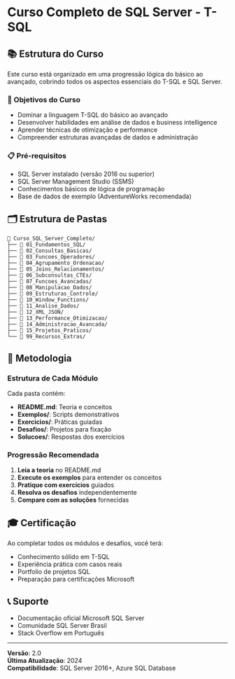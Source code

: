 # Curso Completo de SQL Server - T-SQL

## 📚 Estrutura do Curso

Este curso está organizado em uma progressão lógica do básico ao avançado, cobrindo todos os aspectos essenciais do T-SQL e SQL Server.

### 🎯 Objetivos do Curso
- Dominar a linguagem T-SQL do básico ao avançado
- Desenvolver habilidades em análise de dados e business intelligence
- Aprender técnicas de otimização e performance
- Compreender estruturas avançadas de dados e administração

### 📋 Pré-requisitos
- SQL Server instalado (versão 2016 ou superior)
- SQL Server Management Studio (SSMS)
- Conhecimentos básicos de lógica de programação
- Base de dados de exemplo (AdventureWorks recomendada)

## 🗂️ Estrutura de Pastas

```
📁 Curso_SQL_Server_Completo/
├── 📁 01_Fundamentos_SQL/
├── 📁 02_Consultas_Basicas/
├── 📁 03_Funcoes_Operadores/
├── 📁 04_Agrupamento_Ordenacao/
├── 📁 05_Joins_Relacionamentos/
├── 📁 06_Subconsultas_CTEs/
├── 📁 07_Funcoes_Avancadas/
├── 📁 08_Manipulacao_Dados/
├── 📁 09_Estruturas_Controle/
├── 📁 10_Window_Functions/
├── 📁 11_Analise_Dados/
├── 📁 12_XML_JSON/
├── 📁 13_Performance_Otimizacao/
├── 📁 14_Administracao_Avancada/
├── 📁 15_Projetos_Praticos/
└── 📁 99_Recursos_Extras/
```

## 📖 Metodologia

### Estrutura de Cada Módulo
Cada pasta contém:
- **README.md**: Teoria e conceitos
- **Exemplos/**: Scripts demonstrativos
- **Exercicios/**: Práticas guiadas
- **Desafios/**: Projetos para fixação
- **Solucoes/**: Respostas dos exercícios

### Progressão Recomendada
1. **Leia a teoria** no README.md
2. **Execute os exemplos** para entender os conceitos
3. **Pratique com exercícios** guiados
4. **Resolva os desafios** independentemente
5. **Compare com as soluções** fornecidas

## 🎓 Certificação
Ao completar todos os módulos e desafios, você terá:
- Conhecimento sólido em T-SQL
- Experiência prática com casos reais
- Portfolio de projetos SQL
- Preparação para certificações Microsoft

## 📞 Suporte
- Documentação oficial Microsoft SQL Server
- Comunidade SQL Server Brasil
- Stack Overflow em Português

---

**Versão**: 2.0  
**Última Atualização**: 2024  
**Compatibilidade**: SQL Server 2016+, Azure SQL Database